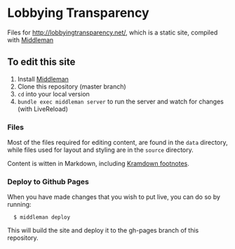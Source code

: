 # Lobbying Transparency

Files for http://lobbyingtransparency.net/, which is a static site, compiled with [Middleman](https://middlemanapp.com/)

## To edit this site

1. Install [Middleman](https://middlemanapp.com/)
2. Clone this repository (master branch)
3. `cd` into your local version
4. `bundle exec middleman server` to run the server and watch for changes (with LiveReload)

### Files

Most of the files required for editing content, are found in the `data` directory, while files used for layout and styling are in the `source` directory.

Content is witten in Markdown, including [Kramdown footnotes](http://kramdown.gettalong.org/syntax.html#footnotes).

### Deploy to Github Pages

When you have made changes that you wish to put live, you can do so by running:

```
  $ middleman deploy
```

This will build the site and deploy it to the gh-pages branch of this repository.
